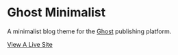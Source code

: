 # Ghost Minimalist

A minimalist blog theme for the [Ghost](https://ghost.org/) publishing platform.

[View A Live Site](https://kanadachi.com)

